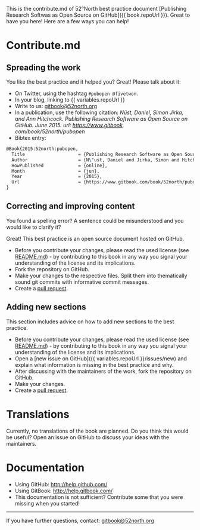 This is the contribute.md of 52°North best practice document [Publishing Research Softwas as Open Source on GitHub]({{ book.repoUrl }}). Great to have you here! Here are a few ways you can help!

# Contribute.md

## Spreading the work

You like the best practice and it helped you? Great! Please talk about it:

* On Twitter, using the hashtag `#pubopen @fivetwon`.
* In your blog, linking to {{ variables.repoUrl }}
* Write to us: gitbook@52north.org
* In a publication, use the following citation: _Nüst, Daniel, Simon Jirka, and Ann Hitchcock. Publishing Research Software as Open Source on GitHub. June 2015. url: https://www.gitbook.
com/book/52north/pubopen_
* Bibtex entry:
```tex
@Book{2015:52north:pubopen,
  Title                    = {Publishing Research Software as Open Source on GitHub},
  Author                   = {N\"ust, Daniel and Jirka, Simon and Hitchcock, Ann},
  HowPublished             = {online},
  Month                    = {jun},
  Year                     = {2015},
  Url                      = {https://www.gitbook.com/book/52north/pubopen}
}
```

## Correcting and improving content

You found a spelling error? A sentence could be misunderstood and you would like to clarify it?

Great! This best practice is an open source document hosted on GitHub.

* Before you contribute your changes, please read the used license (see [README.md](README.md)) - by contributing to this book in any way you signal your understanding of the license and its implications.
* Fork the repository on GitHub.
* Make your changes to the respective files. Split them into thematically sound git commits with informative commit messages.
* Create a [pull request](https://help.github.com/articles/using-pull-requests/).


## Adding new sections

This section includes advice on how to add new sections to the best practice.

* Before you contribute your changes, please read the used license (see [README.md](README.md)) - by contributing to this book in any way you signal your understanding of the license and its implications.
* Open a [new issue on GitHub]({{ variables.repoUrl }}/issues/new) and explain what information is missing in the best practice and why.
* After discussing with the maintainers of the work, fork the repository on GitHub.
* Make your changes.
* Create a [pull request](https://help.github.com/articles/using-pull-requests/).

# Translations

Currently, no translations of the book are planned. Do you think this would be useful? Open an issue on GitHub to discuss your ideas with the maintainers.

# Documentation

* Using GitHub: http://help.github.com/
* Using GitBook: http://help.gitbook.com/
* This documentation is not sufficient? Contribute some that you were missing when you started!

---

If you have further questions, contact: gitbook@52north.org